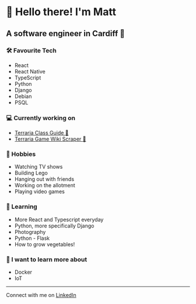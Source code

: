 # :wave: Hello there! I'm Matt

## A software engineer in Cardiff :wales:

### :hammer_and_wrench: Favourite Tech

* React
* React Native
* TypeScript
* Python
* Django
* Debian
* PSQL

<!--
<table>
<tr>
<td>a</td>
<td>b</td>
</tr>
</table>
-->

### :computer: Currently working on

* [Terraria Class Guide :rabbit2:](https://github.com/mbgeorge48/terraria_classes)
* [Terraria Game Wiki Scraper :rabbit2:](https://github.com/mbgeorge48/terraria_game_wiki_scraper)

### :dart: Hobbies

* Watching TV shows
* Building Lego
* Hanging out with friends
* Working on the allotment
* Playing video games

### :apple: Learning

* More React and Typescript everyday
* Python, more specifically Django
* Photography
* Python - Flask
* How to grow vegetables!

### :hatching_chick: I want to learn more about

* Docker
* IoT

___

Connect with me on [LinkedIn](https://www.linkedin.com/in/mbgeorge48/)

<!-- Get images for the tech -->
<!-- Move the bash profile stuff into here -->
<!-- Save vscode file in here -->
<!-- https://simpleicons.org/ -->
<!-- Get github to build my projects -->

